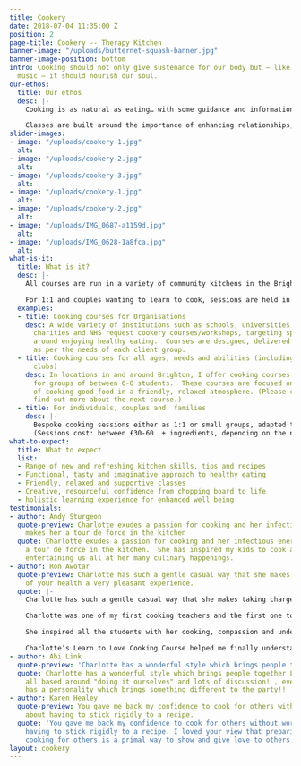 ```yaml
---
title: Cookery
date: 2018-07-04 11:35:00 Z
position: 2
page-title: Cookery -- Therapy Kitchen
banner-image: "/uploads/butternet-squash-banner.jpg"
banner-image-position: bottom
intro: Cooking should not only give sustenance for our body but – like good art or
  music – it should nourish our soul.
our-ethos:
  title: Our ethos
  desc: |-
    Cooking is as natural as eating… with some guidance and information, classes will inspire your intuition, your imagination and your appetite to lead the way, in your kitchen.  In this approach, recipes are starting points for you to personalize - adapting, researching and experimenting with ideas and ingredients, so that your cooking tastes just right, for you.

    Classes are built around the importance of enhancing relationships, with ourselves, each other and of course food.  We need to eat and are social creatures, so coming together in a supportive, friendly group to enjoy cooking good food, makes good sense in every way.
slider-images:
- image: "/uploads/cookery-1.jpg"
  alt: 
- image: "/uploads/cookery-2.jpg"
  alt: 
- image: "/uploads/cookery-3.jpg"
  alt: 
- image: "/uploads/cookery-1.jpg"
  alt: 
- image: "/uploads/cookery-2.jpg"
  alt: 
- image: "/uploads/IMG_0687-a1159d.jpg"
  alt: 
- image: "/uploads/IMG_0628-1a8fca.jpg"
  alt: 
what-is-it:
  title: What is it?
  desc: |-
    All courses are run in a variety of community kitchens in the Brighton area.  Our on the move, pop up kitchen, can be set up almost anywhere!

    For 1:1 and couples wanting to learn to cook, sessions are held in my garden studio or in some cases, in your own home.  See below for the adaptable, pick and mix range of cooking courses offered:
  examples:
  - title: Cooking courses for Organisations
    desc: A wide variety of institutions such as schools, universities, youth clubs,
      charities and NHS request cookery courses/workshops, targeting specific areas
      around enjoying healthy eating.  Courses are designed, delivered and costed
      as per the needs of each client group.
  - title: Cooking courses for all ages, needs and abilities (including family cookery
      clubs)
    desc: In locations in and around Brighton, I offer cooking courses and workshops
      for groups of between 6-8 students.  These courses are focused on the enjoyment
      of cooking good food in a friendly, relaxed atmosphere. (Please contact me to
      find out more about the next course.)
  - title: For individuals, couples and  families
    desc: |-
      Bespoke cooking sessions either as 1:1 or small groups, adapted to your specific requests.  This are a great gift and wonderful way to spend time with loved ones.
      (Sessions cost: between £30-60  + ingredients, depending on the nature of the session/group.)
what-to-expect:
  title: What to expect
  list:
  - Range of new and refreshing kitchen skills, tips and recipes
  - Functional, tasty and imaginative approach to healthy eating
  - Friendly, relaxed and supportive classes
  - Creative, resourceful confidence from chopping board to life
  - holistic learning experience for enhanced well being
testimonials:
- author: Andy Sturgeon
  quote-preview: Charlotte exudes a passion for cooking and her infectious energy
    makes her a tour de force in the kitchen
  quote: Charlotte exudes a passion for cooking and her infectious energy makes her
    a tour de force in the kitchen.  She has inspired my kids to cook and love food…
    entertaining us all at her many culinary happenings.
- author: Ron Awotar
  quote-preview: Charlotte has such a gentle casual way that she makes taking charge
    of your health a very pleasant experience.
  quote: |-
    Charlotte has such a gentle casual way that she makes taking charge of your health a very pleasant experience.

    Charlotte was one of my first cooking teachers and the first one to make me feel confident and unafraid of all the new foods and theories that just right for me as a beginner.

    She inspired all the students with her cooking, compassion and understanding; she is not only teaching in her class, she is also hands on cooking including all students’ participation.

    Charlotte’s Learn to Love Cooking Course helped me finally understand food and how to cook with love. Her teaching technique is so clear, easy and practical to understand, some of my favourite dishes are Fish Pie/ Risotto-Chicken/Mushroom and Leek/ Chocolate and Banana Cake and Chocolate Brownies.
- author: Abi Link
  quote-preview: 'Charlotte has a wonderful style which brings people together '
  quote: Charlotte has a wonderful style which brings people together Learning was
    all based around "doing it ourselves" and lots of discussion! , every ingredient
    has a personality which brings something different to the party!!
- author: Karen Healey
  quote-preview: You gave me back my confidence to cook for others without worrying
    about having to stick rigidly to a recipe.
  quote: 'You gave me back my confidence to cook for others without worrying about
    having to stick rigidly to a recipe. I loved your view that preparing food and
    cooking for others is a primal way to show and give love to others. '
layout: cookery
---
```


